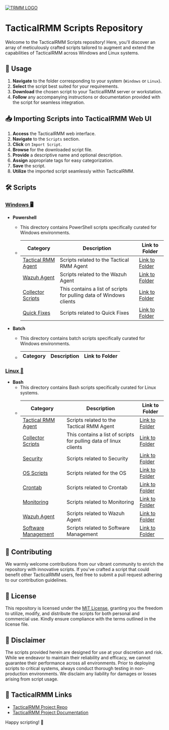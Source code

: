 [![TRMM LOGO](https://docs.tacticalrmm.com/images/onit.ico)](https://docs.tacticalrmm.com/)

# TacticalRMM Scripts Repository

Welcome to the TacticalRMM Scripts repository! Here, you'll discover an array of meticulously crafted scripts tailored to augment and extend the capabilities of TacticalRMM across Windows and Linux systems.

## 🚀 Usage

1. **Navigate** to the folder corresponding to your system (`Windows` or `Linux`).
2. **Select** the script best suited for your requirements.
3. **Download** the chosen script to your TacticalRMM server or workstation.
4. **Follow** any accompanying instructions or documentation provided with the script for seamless integration.

## 📥 Importing Scripts into TacticalRMM Web UI

1. **Access** the TacticalRMM web interface.
2. **Navigate** to the `Scripts` section.
3. **Click** on `Import Script`.
4. **Browse** for the downloaded script file.
5. **Provide** a descriptive name and optional description.
6. **Assign** appropriate tags for easy categorization.
7. **Save** the script.
8. **Utilize** the imported script seamlessly within TacticalRMM.

## 🛠️ Scripts

### [Windows 🖥️](https://github.com/Brandon-Roff/TRMM-Scripts/tree/main/Windows)
- **Powershell**
    - This directory contains PowerShell scripts specifically curated for Windows environments.
    - | Category  | Description | Link to Folder |
        |-------------|-------------|-------------|
        | [Tactical RMM Agent](https://github.com/Brandon-Roff/TRMM-Scripts/tree/main/Windows/Powershell/TRMM%20Agent) | Scripts related to the Tactical RMM Agent | [Link to Folder](https://github.com/Brandon-Roff/TRMM-Scripts/tree/main/Windows/Powershell/TRMM%20Agent) |
        | [Wazuh Agent](https://github.com/Brandon-Roff/TRMM-Scripts/tree/main/Windows/Powershell/Wazuh%20Agent) | Scripts related to the Wazuh Agent | [Link to Folder](https://github.com/Brandon-Roff/TRMM-Scripts/tree/main/Windows/Powershell/Wazuh%20Agent) |
       | [Collector Scripts](https://github.com/Brandon-Roff/TRMM-Scripts/tree/main/Windows/Powershell/Collector%20Scripts) | This contains a list of scripts for pulling data of Windows clients | [Link to Folder](https://github.com/Brandon-Roff/TRMM-Scripts/tree/main/Windows/Powershell/Collector%20Scripts) |
       | [Quick Fixes](https://github.com/Brandon-Roff/TRMM-Scripts/tree/main/Windows/Powershell/Quick%20Fixes) | Scripts related to Quick Fixes | [Link to Folder](https://github.com/Brandon-Roff/TRMM-Scripts/tree/main/Windows/Powershell/Quick%20Fixes)
       
       

- **Batch**
    - This directory contains batch scripts specifically curated for Windows environments.
    - | Category  | Description | Link to Folder |
        |-------------|-------------|-------------|
 

### [Linux 🐧](https://github.com/Brandon-Roff/TRMM-Scripts/tree/main/Linux)
- **Bash**
  - This directory contains Bash scripts specifically curated for Linux systems.
  - | Category  | Description | Link to Folder |
      |-------------|-------------|-------------|
      | [Tactical RMM Agent](https://github.com/Brandon-Roff/TRMM-Scripts/tree/main/Linux/TRMM%20Agent) | Scripts related to the Tactical RMM Agent | [Link to Folder](https://github.com/Brandon-Roff/TRMM-Scripts/tree/main/Linux/TRMM%20Agent) |
       | [Collector Scripts](https://github.com/Brandon-Roff/TRMM-Scripts/tree/main/Linux/Collector%20Tasks) | This contains a list of scripts for pulling data of linux clients | [Link to Folder](https://github.com/Brandon-Roff/TRMM-Scripts/tree/main/Linux/Collector%20Tasks) |
      | [Security](https://github.com/Brandon-Roff/TRMM-Scripts/tree/main/Linux/Security) | Scripts related to Security | [Link to Folder](https://github.com/Brandon-Roff/TRMM-Scripts/tree/main/Linux/Security) |
      | [OS Scripts](https://github.com/Brandon-Roff/TRMM-Scripts/tree/main/Linux/OS%20Scripts) | Scripts related for the OS | [Link to Folder](https://github.com/Brandon-Roff/TRMM-Scripts/tree/main/Linux/OS%20Scripts) |
      | [Crontab](https://github.com/Brandon-Roff/TRMM-Scripts/tree/main/Linux/Crontab) | Scripts related to Crontab | [Link to Folder](https://github.com/Brandon-Roff/TRMM-Scripts/tree/main/Linux/Crontab) |
      | [Monitoring](https://github.com/Brandon-Roff/TRMM-Scripts/tree/main/Linux/Monitoring) | Scripts related to Monitoring | [Link to Folder](https://github.com/Brandon-Roff/TRMM-Scripts/tree/main/Linux/Monitoring) |
      | [Wazuh Agent](https://github.com/Brandon-Roff/TRMM-Scripts/tree/main/Linux/Wazuh%20Agent) | Scripts related to Wazuh Agent | [Link to Folder](https://github.com/Brandon-Roff/TRMM-Scripts/tree/main/Linux/Wazuh%20Agent) |
      | [Software Management](https://github.com/Brandon-Roff/TRMM-Scripts/tree/main/Linux/Software%20Management) | Scripts related to Software Management | [Link to Folder](https://github.com/Brandon-Roff/TRMM-Scripts/tree/main/Linux/Software%20Management) |




## 🌟 Contributing

We warmly welcome contributions from our vibrant community to enrich the repository with innovative scripts. If you've crafted a script that could benefit other TacticalRMM users, feel free to submit a pull request adhering to our contribution guidelines.

## 🔑 License

This repository is licensed under the [MIT License](LICENSE), granting you the freedom to utilize, modify, and distribute the scripts for both personal and commercial use. Kindly ensure compliance with the terms outlined in the license file.

## 🚨 Disclaimer

The scripts provided herein are designed for use at your discretion and risk. While we endeavor to maintain their reliability and efficacy, we cannot guarantee their performance across all environments. Prior to deploying scripts to critical systems, always conduct thorough testing in non-production environments. We disclaim any liability for damages or losses arising from script usage.

## 🔗 TacticalRMM Links

- [TacticalRMM Project Repo](https://github.com/amidaware/tacticalrmm)
- [TacticalRMM Project Documentation](https://docs.tacticalrmm.com/)

Happy scripting! 🌈
